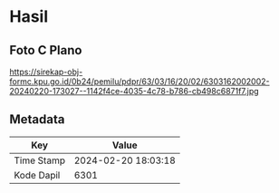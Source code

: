 # Hasil

## Foto C Plano

https://sirekap-obj-formc.kpu.go.id/0b24/pemilu/pdpr/63/03/16/20/02/6303162002002-20240220-173027--1142f4ce-4035-4c78-b786-cb498c6871f7.jpg


## Metadata

| Key        | Value               |
| ---------- | ------------------- |
| Time Stamp | 2024-02-20 18:03:18 |
| Kode Dapil | 6301                |



